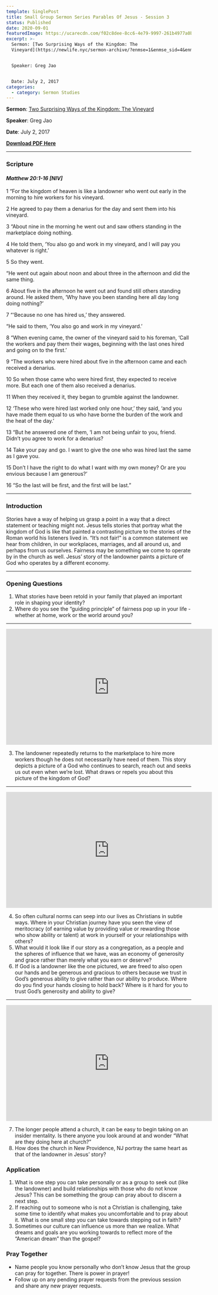 ```yaml
---
template: SinglePost
title: Small Group Sermon Series Parables Of Jesus - Session 3
status: Published
date: 2020-09-01
featuredImage: https://ucarecdn.com/f02c8dee-8cc6-4e79-9997-261b4977a0ba/
excerpt: >-
  Sermon: [Two Surprising Ways of the Kingdom: The
  Vineyard](https://newlife.nyc/sermon-archive/?enmse=1&enmse_sid=4&enmse_mid=24)


  Speaker: Greg Jao


  Date: July 2, 2017
categories:
  - category: Sermon Studies
---
```

**Sermon**: [Two Surprising Ways of the Kingdom: The Vineyard](https://newlife.nyc/sermon-archive/?enmse=1&enmse_sid=4&enmse_mid=24)

**Speaker**: Greg Jao

**Date**: July 2, 2017

**[Download PDF Here](https://drive.google.com/file/d/19SIByBXYwKqoUgKFyTSxNk7M1A23UzhO/view?usp=sharing)**

<hr/>

### Scripture

#### ***Matthew 20:1-16 \[NIV]***

1 “For the kingdom of heaven is like a landowner who went out early in the morning to hire workers for his vineyard. 

2 He agreed to pay them a denarius for the day and sent them into his vineyard.

3 “About nine in the morning he went out and saw others standing in the marketplace doing nothing. 

4 He told them, ‘You also go and work in my vineyard, and I will pay you whatever is right.’ 

5 So they went.

“He went out again about noon and about three in the afternoon and did the same thing. 

6 About five in the afternoon he went out and found still others standing around. He asked them, ‘Why have you been standing here all day long doing nothing?’

7 “‘Because no one has hired us,’ they answered.

“He said to them, ‘You also go and work in my vineyard.’

8 “When evening came, the owner of the vineyard said to his foreman, ‘Call the workers and pay them their wages, beginning with the last ones hired and going on to the first.’

9 “The workers who were hired about five in the afternoon came and each received a denarius. 

10 So when those came who were hired first, they expected to receive more. But each one of them also received a denarius. 

11 When they received it, they began to grumble against the landowner. 

12 ‘These who were hired last worked only one hour,’ they said, ‘and you have made them equal to us who have borne the burden of the work and the heat of the day.’

13 “But he answered one of them, ‘I am not being unfair to you, friend. Didn’t you agree to work for a denarius? 

14 Take your pay and go. I want to give the one who was hired last the same as I gave you. 

15 Don’t I have the right to do what I want with my own money? Or are you envious because I am generous?’

16 “So the last will be first, and the first will be last.”

<hr/>

### Introduction

Stories have a way of helping us grasp a point in a way that a direct statement or teaching might not. Jesus tells stories that portray what the kingdom of God is like that painted a contrasting picture to the stories of the Roman world his listeners lived in. “It’s not fair!” is a common statement we hear from children, in our workplaces, marriages, and all around us, and perhaps from us ourselves. Fairness may be something we come to operate by in the church as well. Jesus’ story of the landowner paints a picture of God who operates by a different economy.

<hr/>

### Opening Questions

1. What stories have been retold in your family that played an important role in shaping your identity?
2. Where do you see the “guiding principle” of fairness pop up in your life - whether at home, work or the world around you?

<hr/>

<iframe src="https://streamable.com/e/fvs2dn?loop=0" width="560" height="315" frameborder="0" allowfullscreen></iframe>

3. The landowner repeatedly returns to the marketplace to hire more workers though he does not necessarily have need of them. This story depicts a picture of a God who continues to search, reach out and seeks us out even when we’re lost. What draws or repels you about this picture of the kingdom of God?

<hr/>

<iframe src="https://streamable.com/e/tgbq3m?loop=0" width="560" height="315" frameborder="0" allowfullscreen></iframe>

4. So often cultural norms can seep into our lives as Christians in subtle ways. Where in your Christian journey have you seen the view of meritocracy (of earning value by providing value or rewarding those who show ability or talent) at work in yourself or your relationships with others?
5. What would it look like if our story as a congregation, as a people and the spheres of influence that we have, was an economy of generosity and grace rather than merely what you earn or deserve?
6. If God is a landowner like the one pictured, we are freed to also open our hands and be generous and gracious to others because we trust in God’s generous ability to give rather than our ability to produce. Where do you find your hands closing to hold back? Where is it hard for you to trust God’s generosity and ability to give?

<hr/>

<iframe src="https://streamable.com/e/7jdiek?loop=0" width="560" height="315" frameborder="0" allowfullscreen></iframe>

7. The longer people attend a church, it can be easy to begin taking on an insider mentality. Is there anyone you look around at and wonder “What are they doing here at church?”
8. How does the church in New Providence, NJ portray the same heart as that of the landowner in Jesus’ story?

### Application

1. What is one step you can take personally or as a group to seek out (like the landowner) and build relationships with those who do not know Jesus? This can be something the group can pray about to discern a next step.
2. If reaching out to someone who is not a Christian is challenging, take some time to identify what makes you uncomfortable and to pray about it. What is one small step you can take towards stepping out in faith?
3. Sometimes our culture can influence us more than we realize. What dreams and goals are you working towards to reflect more of the “American dream” than the gospel?

### Pray Together

* Name people you know personally who don’t know Jesus that the group can pray for together. There is power in prayer!
* Follow up on any pending prayer requests from the previous session and share any new prayer requests.